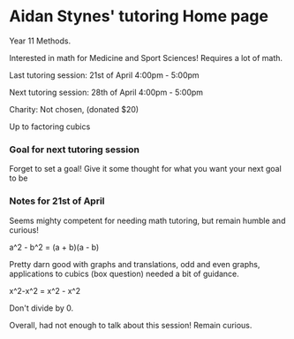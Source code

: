# Aidan Stynes' tutoring Home page

Year 11 Methods.

Interested in math for Medicine and Sport Sciences! Requires a lot of math.

Last tutoring session: 21st of April 4:00pm - 5:00pm

Next tutoring session: 28th of April 4:00pm - 5:00pm

Charity: Not chosen, (donated $20)

Up to factoring cubics

### Goal for next tutoring session
Forget to set a goal! Give it some thought for what you want your next goal to 
be

### Notes for 21st of April
Seems mighty competent for needing math tutoring, but remain humble and curious!

a^2 - b^2 = (a + b)(a - b)

Pretty darn good with graphs and translations, odd and even graphs, applications
to cubics (box question) needed a bit of guidance.

x^2-x^2 = x^2 - x^2

Don't divide by 0.

Overall, had not enough to talk about this session! Remain curious.
